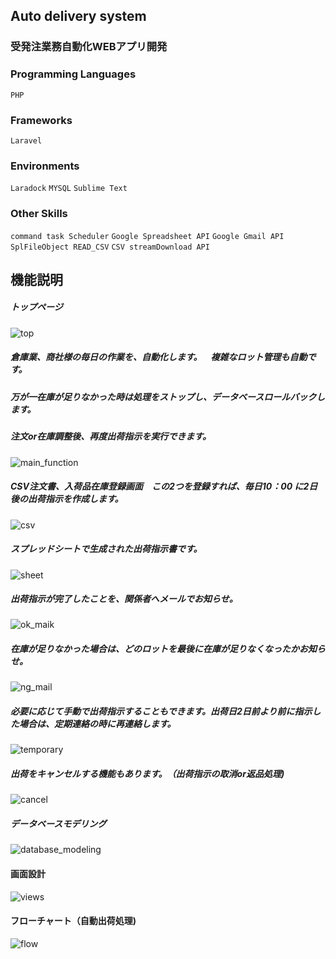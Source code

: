 ## Auto delivery system
### 受発注業務自動化WEBアプリ開発

### Programming Languages
`PHP`

### Frameworks
`Laravel`

### Environments
`Laradock` `MYSQL` `Sublime Text`

### Other Skills
`command task Scheduler` `Google Spreadsheet API` `Google Gmail API` `SplFileObject READ_CSV` `CSV streamDownload API`

## 機能説明
##### トップページ
![top](https://user-images.githubusercontent.com/68208676/96365974-8a13bc00-117f-11eb-90da-efd150a36813.jpg)

##### 倉庫業、商社様の毎日の作業を、自動化します。　複雑なロット管理も自動です。
##### 万が一在庫が足りなかった時は処理をストップし、データベースロールバックします。
##### 注文or在庫調整後、再度出荷指示を実行できます。
![main_function](https://user-images.githubusercontent.com/68208676/96365987-9d268c00-117f-11eb-9993-cd3f75a996f2.jpg)

##### CSV注文書、入荷品在庫登録画面　この2つを登録すれば、毎日10：00 に2日後の出荷指示を作成します。
![csv](https://user-images.githubusercontent.com/68208676/96367479-078ffa00-1189-11eb-9dbb-f03ce1ed5460.jpg)

##### スプレッドシートで生成された出荷指示書です。
![sheet](https://user-images.githubusercontent.com/68208676/96367882-65bddc80-118b-11eb-8c8a-f56e704a433f.jpg)

##### 出荷指示が完了したことを、関係者へメールでお知らせ。
![ok_maik](https://user-images.githubusercontent.com/68208676/96367879-635b8280-118b-11eb-9ec0-ad014b1e1ea9.jpg)

##### 在庫が足りなかった場合は、どのロットを最後に在庫が足りなくなったかお知らせ。
![ng_mail](https://user-images.githubusercontent.com/68208676/96367480-0ced4480-1189-11eb-922b-debec50f0456.jpg)

##### 必要に応じて手動で出荷指示することもできます。出荷日2日前より前に指示した場合は、定期連絡の時に再連絡します。
![temporary](https://user-images.githubusercontent.com/68208676/96367598-cd732800-1189-11eb-9ba2-5c99d155362b.jpg)

##### 出荷をキャンセルする機能もあります。（出荷指示の取消or返品処理)
![cancel](https://user-images.githubusercontent.com/68208676/96367591-c77d4700-1189-11eb-98af-31493e2615e1.jpg)

##### データベースモデリング
![database_modeling](https://user-images.githubusercontent.com/68208676/96369021-702fa480-1192-11eb-9718-5102cca2d37f.jpg)

#### 画面設計
![views](https://user-images.githubusercontent.com/68208676/96368519-2abda800-118f-11eb-9129-e67286cdebc1.jpg)

#### フローチャート（自動出荷処理)
![flow](https://user-images.githubusercontent.com/68208676/96368522-2db89880-118f-11eb-814e-cda4539a6b19.jpg)